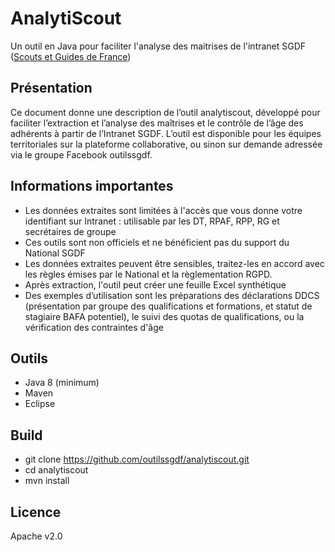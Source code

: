 # AnalytiScout

Un outil en Java pour faciliter l'analyse des maitrises de l'intranet SGDF ([Scouts et Guides de France](https://www.sgdf.fr))

## Présentation
Ce document donne une description de l’outil analytiscout, développé pour faciliter l’extraction et l’analyse des maîtrises et le contrôle de l’âge des adhérents à partir de l’Intranet SGDF.
L’outil est disponible pour les équipes territoriales sur la plateforme collaborative, ou sinon sur demande adressée via le groupe Facebook outilssgdf.

## Informations importantes
- Les données extraites sont limitées à l'accès que vous donne votre identifiant sur Intranet : utilisable par les DT, RPAF, RPP, RG et secrétaires de groupe 
- Ces outils sont non officiels et ne bénéficient pas du support du National SGDF
- Les données extraites peuvent être sensibles, traitez-les en accord avec les règles émises par le National et la règlementation RGPD.
- Après extraction, l'outil peut créer une feuille Excel synthétique
- Des exemples d’utilisation sont les préparations des déclarations DDCS  (présentation par groupe des qualifications et formations, et statut de stagiaire BAFA potentiel), le suivi des quotas de qualifications, ou la vérification des contraintes d'âge


## Outils
- Java 8 (minimum)
- Maven
- Eclipse

## Build
- git clone https://github.com/outilssgdf/analytiscout.git
- cd analytiscout
- mvn install

## Licence
Apache v2.0
